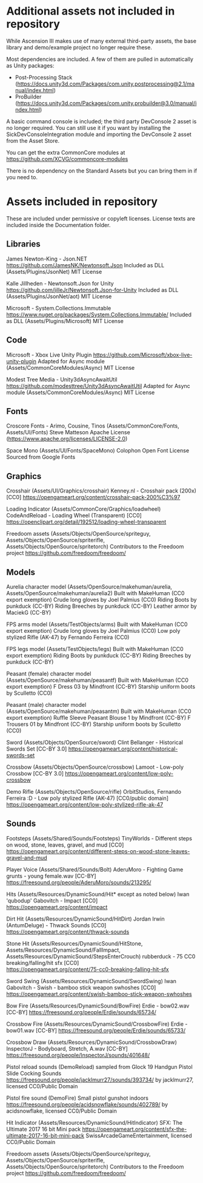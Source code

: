 # Additional assets not included in repository

While Ascension III makes use of many external third-party assets, the base library and demo/example project no longer require these.

Most dependencies are included. A few of them are pulled in automatically as Unity packages:

- Post-Processing Stack (https://docs.unity3d.com/Packages/com.unity.postprocessing@2.1/manual/index.html)
- ProBuilder (https://docs.unity3d.com/Packages/com.unity.probuilder@3.0/manual/index.html)

A basic command console is included; the third party DevConsole 2 asset is no longer required. You can still use it if you want by installing the SickDevConsoleIntegration module and importing the DevConsole 2 asset from the Asset Store.

You can get the extra CommonCore modules at https://github.com/XCVG/commoncore-modules

There is no dependency on the Standard Assets but you can bring them in if you need to.

# Assets included in repository

These are included under permissive or copyleft licenses. License texts are included inside the Documentation folder.

## Libraries

James Newton-King - Json.NET
	https://github.com/JamesNK/Newtonsoft.Json
	Included as DLL (Assets/Plugins/JsonNet)
	MIT License
	
Kalle Jillheden - Newtonsoft.Json for Unity
	https://github.com/jilleJr/Newtonsoft.Json-for-Unity
	Included as DLL (Assets/Plugins/JsonNet/aot)
	MIT License
	
Microsoft - System.Collections.Immutable
	https://www.nuget.org/packages/System.Collections.Immutable/
	Included as DLL (Assets/Plugins/Microsoft)
	MIT License
	
## Code

Microsoft - Xbox Live Unity Plugin
	https://github.com/Microsoft/xbox-live-unity-plugin
	Adapted for Async module (Assets/CommonCoreModules/Async)
	MIT License
	
Modest Tree Media - Unity3dAsyncAwaitUtil
	https://github.com/modesttree/Unity3dAsyncAwaitUtil
	Adapted for Async module (Assets/CommonCoreModules/Async)
	MIT License

## Fonts

Croscore Fonts - Arimo, Cousine, Tinos (Assets/CommonCore/Fonts, Assets/UI/Fonts)
	Steve Matteson 
	Apache License (https://www.apache.org/licenses/LICENSE-2.0)
	
Space Mono (Assets/UI/Fonts/SpaceMono)
	Colophon
	Open Font License
	Sourced from Google Fonts
	
## Graphics

Crosshair (Assets/UI/Graphics/crosshair)
	Kenney.nl - Crosshair pack (200x) [CC0]
	https://opengameart.org/content/crosshair-pack-200%C3%97
	
Loading Indicator (Assets/CommonCore/Graphics/loadwheel)
	CodeAndReload - Loading Wheel (Transparent) [CC0]
	https://openclipart.org/detail/192512/loading-wheel-transparent

Freedoom assets (Assets/Objects/OpenSource/spriteguy, Assets/Objects/OpenSource/spriterifle, Assets/Objects/OpenSource/spritetorch)
	Contributors to the Freedoom project
	https://github.com/freedoom/freedoom/

## Models

Aurelia character model (Assets/OpenSource/makehuman/aurelia, Assets/OpenSource/makehuman/aurelia2)
	Built with MakeHuman (CC0 export exemption)
	Crude long gloves by Joel Palmius (CC0)
	Riding Boots by punkduck (CC-BY)
	Riding Breeches by punkduck (CC-BY)
	Leather armor by MaciekG (CC-BY)
	
FPS arms model (Assets/TestObjects/arms)
	Built with MakeHuman (CC0 export exemption)
	Crude long gloves by Joel Palmius (CC0)
	Low poly stylized Rifle (AK-47) by Fernando Ferreira (CC0)
	
FPS legs model (Assets/TestObjects/legs)
	Built with MakeHuman (CC0 export exemption)
	Riding Boots by punkduck (CC-BY)
	Riding Breeches by punkduck (CC-BY)
	
Peasant (female) character model (Assets/OpenSource/makehuman/peasantf)
	Built with MakeHuman (CC0 export exemption)
	F Dress 03 by Mindfront (CC-BY)
	Starship uniform boots by Sculletto (CC0)
	
Peasant (male) character model (Assets/OpenSource/makehuman/peasantm)
	Built with MakeHuman (CC0 export exemption)
	Ruffle Sleeve Peasant Blouse 1 by Mindfront (CC-BY)
	F Trousers 01 by Mindfront (CC-BY)
	Starship uniform boots by Sculletto (CC0)

Sword (Assets/Objects/OpenSource/sword)
	Clint Bellanger - Historical Swords Set [CC-BY 3.0]
	https://opengameart.org/content/historical-swords-set

Crossbow (Assets/Objects/OpenSource/crossbow)
	Lamoot - Low-poly Crossbow [CC-BY 3.0]
	https://opengameart.org/content/low-poly-crossbow
	
Demo Rifle (Assets/Objects/OpenSource/rifle)
	OrbitStudios, Fernando Ferreira :D - Low poly stylized Rifle (AK-47) [CC0/public domain]
	https://opengameart.org/content/low-poly-stylized-rifle-ak-47
	
## Sounds

Footsteps (Assets/Shared/Sounds/Footsteps)
	TinyWorlds - Different steps on wood, stone, leaves, gravel, and mud [CC0]
	https://opengameart.org/content/different-steps-on-wood-stone-leaves-gravel-and-mud
	
Player Voice (Assets/Shared/Sounds/Bolt)
	AderuMoro - Fighting Game grunts - young female.wav [CC-BY]
	https://freesound.org/people/AderuMoro/sounds/213295/
	
Hits (Assets/Resources/DynamicSound/Hit* except as noted below)
	Iwan 'qubodup' Gabovitch - Impact [CC0]
	https://opengameart.org/content/impact

Dirt Hit (Assets/Resources/DynamicSound/HitDirt)
	Jordan Irwin (AntumDeluge) - Thwack Sounds [CC0]
	https://opengameart.org/content/thwack-sounds

Stone Hit (Assets/Resources/DynamicSound/HitStone, Assets/Resources/DynamicSound/FallImpact, Assets/Resources/DynamicSound/StepsEnterCrouch)
	rubberduck - 75 CC0 breaking/falling/hit sfx [CC0]	
	https://opengameart.org/content/75-cc0-breaking-falling-hit-sfx
	
Sword Swing (Assets/Resources/DynamicSound/SwordSwing)
	Iwan Gabovitch - Swish - bamboo stick weapon swhoshes [CC0]
	https://opengameart.org/content/swish-bamboo-stick-weapon-swhoshes
	
Bow Fire (Assets/Resources/DynamicSound/BowFire)
	Erdie - bow02.wav [CC-BY]
	https://freesound.org/people/Erdie/sounds/65734/
	
Crossbow Fire (Assets/Resources/DynamicSound/CrossbowFire)
	Erdie - bow01.wav [CC-BY]
	https://freesound.org/people/Erdie/sounds/65733/	

Crossbow Draw (Assets/Resources/DynamicSound/CrossbowDraw)
	InspectorJ - Bodyboard, Stretch, A.wav [CC-BY]
	https://freesound.org/people/InspectorJ/sounds/401648/
	
Pistol reload sounds (DemoReload)
	sampled from Glock 19 Handgun Pistol Slide Cocking Sounds
	https://freesound.org/people/jacklmurr27/sounds/393734/
	by jacklmurr27, licensed CC0/Public Domain
	
Pistol fire sound (DemoFire)
	Small pistol gunshot indoors
	https://freesound.org/people/acidsnowflake/sounds/402789/
	by acidsnowflake, licensed CC0/Public Domain
	
Hit Indicator (Assets/Resources/DynamicSound/HitIndicator)
	SFX: The Ultimate 2017 16 bit Mini pack
	https://opengameart.org/content/sfx-the-ultimate-2017-16-bit-mini-pack
	SwissArcadeGameEntertainment, licensed CC0/Public Domain
	
Freedoom assets (Assets/Objects/OpenSource/spriteguy, Assets/Objects/OpenSource/spriterifle, Assets/Objects/OpenSource/spritetorch)
	Contributors to the Freedoom project
	https://github.com/freedoom/freedoom/
	

	
